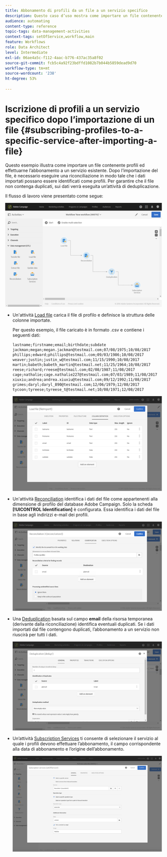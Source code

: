 ```yaml
---
title: Abbonamento di profili da un file a un servizio specifico
description: Questo caso d’uso mostra come importare un file contenente profili e abbonarli a un servizio esistente.
audience: automating
content-type: reference
topic-tags: data-management-activities
context-tags: setOfService,workflow,main
feature: Workflows
role: Data Architect
level: Intermediate
exl-id: 06ae4a5c-f112-4aac-b776-437ac35a8f02
source-git-commit: fcb5c4a92f23bdffd1082b7b044b5859dead9d70
workflow-type: tm+mt
source-wordcount: '238'
ht-degree: 53%

---
```


# Iscrizione di profili a un servizio specifico dopo l’importazione di un file {#subscribing-profiles-to-a-specific-service-after-importing-a-file}

Questo esempio illustra come importare un file contenente profili ed effettuarne l’abbonamento a un servizio esistente. Dopo l’importazione del file, è necessario eseguire una riconciliazione in modo tale che i dati importati possano essere identificati come profili. Per garantire che il file non contenga duplicati, sui dati verrà eseguita un’attività di deduplicazione.

Il flusso di lavoro viene presentato come segue:

![](assets/subscription_activity_example1.png)

* Un&#39;attività [Load file](../../automating/using/load-file.md) carica il file di profilo e definisce la struttura delle colonne importate.

   Per questo esempio, il file caricato è in formato .csv e contiene i seguenti dati:

   ```
   lastname;firstname;email;birthdate;subdate
   jackman;megan;megan.jackman@testmail.com;07/08/1975;10/08/2017
   phillips;edward;phillips@testmail.com;09/03/1986;10/08/2017
   weaver;justin;justin_w@testmail.com;11/15/1990;10/08/2017
   martin;babeth;babeth_martin@testmail.net;11/25/1964;10/08/2017
   reese;richard;rreese@testmail.com;02/08/1987;11/08/2017
   cage;nathalie;cage.nathalie227@testmail.com;07/03/1989;11/08/2017
   xiuxiu;andrea;andrea.xiuxiu@testmail.com;09/12/1992;11/08/2017
   grimes;daryl;daryl_890@testmail.com;12/06/1979;12/08/2017
   tycoon;tyreese;tyreese_t@testmail.net;10/08/1971;12/08/2017
   ```

   ![](assets/subscription_activity_example2.png)

* Un&#39;attività [Reconciliation](../../automating/using/reconciliation.md) identifica i dati del file come appartenenti alla dimensione di profilo del database Adobe Campaign. Solo la scheda **[!UICONTROL Identification]** è configurata. Essa identifica i dati del file in base agli indirizzi e-mail dei profili.

   ![](assets/subscription_activity_example3.png)

* Una [Deduplication](../../automating/using/deduplication.md) basata sul campo **email** della risorsa temporanea (derivante dalla riconciliazione) identifica eventuali duplicati. Se i dati importati dal file contengono duplicati, l’abbonamento a un servizio non riuscirà per tutti i dati.

   ![](assets/subscription_activity_example5.png)

* Un’attività [Subscription Services](../../automating/using/subscription-services.md) ti consente di selezionare il servizio al quale i profili devono effettuare l’abbonamento, il campo corrispondente alla data di abbonamento e l’origine dell’abbonamento.

   ![](assets/subscription_activity_example4.png)
